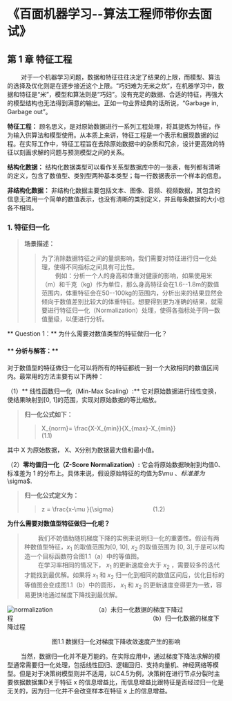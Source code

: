 
# 《百面机器学习--算法工程师带你去面试》

##  第 1 章 特征工程

&nbsp;&nbsp;&nbsp;&nbsp;&nbsp;&nbsp;&nbsp;&nbsp;对于一个机器学习问题，数据和特征往往决定了结果的上限，而模型、算法的选择及优化则是在逐步接近这个上限。“巧妇难为无米之炊”，在机器学习中，数据和特征是“米”，模型和算法则是“巧妇”。没有充足的数据、合适的特征，再强大的模型结构也无法得到满意的输出。正如一句业界经典的话所说，“Garbage in, Garbage out”。

**特征工程：**  顾名思义，是对原始数据进行一系列工程处理，将其提炼为特征，作为输入供算法和模型使用。从本质上来讲，特征工程是一个表示和展现数据的过程。在实际工作中，特征工程旨在去除原始数据中的杂质和冗余，设计更高效的特征以刻画求解的问题与预测模型之间的关系。

**结构化数据：** 结构化数据类型可以看作关系型数据库中的一张表，每列都有清晰的定义，包含了数值型、类别型两种基本类型；每一行数据表示一个样本的信息。

**非结构化数据：** 非结构化数据主要包括文本、图像、音频、视频数据，其包含的信息无法用一个简单的数值表示，也没有清晰的类别定义，并且每条数据的大小也各不相同。

###  1. 特征归一化

> **场景描述：**
>> 为了消除数据特征之间的量纲影响，我们需要对特征进行归一化处理，使得不同指标之间具有可比性。   
&nbsp;&nbsp;&nbsp;&nbsp;&nbsp;&nbsp;&nbsp;&nbsp;例如：分析一个人的身高和体重对健康的影响，如果使用米（m）和千克（kg）作为单位，那么身高特征会在1.6--1.8m的数值范围内，体重特征会在50--100kg的范围内，分析出来的结果显然会倾向于数值差别比较大的体重特征。想要得到更为准确的结果，就需要进行特征归一化（Normalization）处理，使得各指标处于同一数值量级，以便进行分析。

** Question 1：** 为什么需要对数值类型的特征做归一化？

#### ** 分析与解答：**

对于数值型的特征做归一化可以将所有的特征都统一到一个大致相同的数值区间内。最常用的方法主要有以下两种：  

（1）** 线性函数归一化（Min-Max Scaling）:** 它对原始数据进行线性变换，使结果映射到[0, 1]的范围，实现对原始数据的等比缩放。

> **归一化公式如下：**  
>> X_{norm}= \frac{X-X_{min}}{X_{max}-X_{min}}   &nbsp;&nbsp;&nbsp;&nbsp;&nbsp;&nbsp;&nbsp;&nbsp;&nbsp;&nbsp; &nbsp;&nbsp;&nbsp;&nbsp;&nbsp;&nbsp;&nbsp;&nbsp;&nbsp;&nbsp;   (1.1) 

其中 X 为原始数据， X、X分别为数据最大值和最小值。

（2）**零均值归一化（Z-Score Normalization）:** 它会将原始数据映射到均值0、标准差为 1 的分布上。具体来说，假设原始特征的均值为$\mu $、标准差为$\sigma$.
>**归一化公式定义为：**  
>> z = \frac{x-\mu }{\sigma} &nbsp;&nbsp;&nbsp;&nbsp;&nbsp;&nbsp;&nbsp;&nbsp;&nbsp;&nbsp; &nbsp;&nbsp;&nbsp;&nbsp;&nbsp;&nbsp;&nbsp;&nbsp;&nbsp;&nbsp;   (1.2)    

**为什么需要对数值型特征做归一化呢？**  
>&nbsp;&nbsp;&nbsp;&nbsp;&nbsp;&nbsp;&nbsp;&nbsp;我们不妨借助随机梯度下降的实例来说明归一化的重要性。假设有两种数值型特征，$x_{1}$ 的取值范围为[0, 10], $x_{2}$ 的取值范围为 [0, 3],于是可以构造一个目标函数符合图1.1（a）中的等值图。  
>&nbsp;&nbsp;&nbsp;&nbsp;&nbsp;&nbsp;&nbsp;&nbsp;在学习率相同的情况下， $x_{1}$ 的更新速度会大于 $x_{2}$ ，需要较多的迭代才能找到最优解。如果将 $x_{1}$ 和 $x_{2}$ 归一化到相同的数值区间后，优化目标的等值图会变成图1.1（b）中的圆形， $x_{1}$ 和 $x_{2}$ 的更新速度变得更为一致，容易更快地通过梯度下降找到最优解。  

![normalization](https://timgsa.baidu.com/timg?image&quality=80&size=b9999_10000&sec=1536127304605&di=d70a58f075363e8ff5e205fa13ae7810&imgtype=0&src=http%3A%2F%2Fox5l2b8f4.bkt.clouddn.com%2Fimages%2F%25E6%25B7%25B1%25E5%25BA%25A6%25E5%25AD%25A6%25E4%25B9%25A0-%25E5%258A%25A0%25E5%25BF%25AB%25E5%25AD%25A6%25E4%25B9%25A0%25E9%2580%259F%25E5%25BA%25A6%2Fnormalize_input_1.png "归一化")
&nbsp;&nbsp;&nbsp;&nbsp;&nbsp;&nbsp;&nbsp;&nbsp;&nbsp;&nbsp;&nbsp;&nbsp;&nbsp;&nbsp;&nbsp;&nbsp;&nbsp;&nbsp;&nbsp;&nbsp;&nbsp;&nbsp;&nbsp;&nbsp;（a）未归一化数据的梯度下降过程&nbsp;&nbsp;&nbsp;&nbsp;&nbsp;&nbsp;&nbsp;&nbsp;&nbsp;&nbsp;&nbsp;&nbsp;&nbsp;&nbsp;&nbsp;&nbsp;&nbsp;&nbsp;&nbsp;&nbsp;&nbsp;&nbsp;&nbsp;&nbsp;&nbsp;&nbsp;&nbsp;&nbsp;&nbsp;&nbsp;&nbsp;&nbsp;&nbsp;&nbsp;&nbsp;&nbsp;&nbsp;&nbsp;&nbsp;&nbsp;&nbsp;&nbsp;&nbsp;&nbsp;&nbsp;&nbsp;&nbsp;&nbsp;&nbsp;&nbsp;&nbsp;&nbsp;&nbsp;&nbsp;&nbsp;&nbsp;&nbsp;&nbsp;&nbsp;&nbsp;&nbsp;&nbsp;&nbsp;&nbsp;&nbsp;&nbsp;&nbsp;&nbsp;&nbsp;&nbsp;&nbsp;&nbsp;&nbsp;&nbsp;&nbsp;&nbsp;&nbsp;&nbsp;&nbsp;&nbsp;（b）归一化数据的梯度下降过程
<center>图1.1 数据归一化对梯度下降收敛速度产生的影响</center>

&nbsp;&nbsp;&nbsp;&nbsp;&nbsp;&nbsp;&nbsp;&nbsp;当然，数据归一化并不是万能的。在实际应用中，通过梯度下降法求解的模型通常需要归一化处理，包括线性回归、逻辑回归、支持向量机、神经网络等模型。但是对于决策树模型则并不适用，以C4.5为例，决策树在进行节点分裂时主要依据数据集D关于特征 x 的信息增益比，而信息增益比跟特征是否经过归一化是无关的，因为归一化并不会改变样本在特征 x 上的信息增益。
